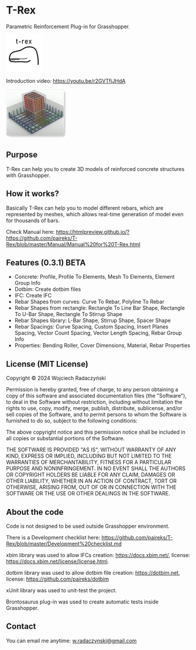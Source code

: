 # T-Rex
Parametric Reinforcement Plug-in for Grasshopper.

<img src="IMG\TRexLogo100x100bg.png" alt="TRexLogo100x100bg" />

Introduction video: https://youtu.be/r2GVTfjJHdA

<img src="IMG\2024-08-13_01h13_58.png" alt="TRexLogoOk"/>

## Purpose

T-Rex can help you to create 3D models of reinforced concrete structures with Grasshopper.

## How it works?

Basically T-Rex can help you to model different rebars, which are represented by meshes, which allows real-time generation of model even for thousands of bars.

Check Manual here: https://htmlpreview.github.io/?https://github.com/paireks/T-Rex/blob/master/Manual/Manual%20for%20T-Rex.html

## Features (0.3.1) BETA


- Concrete: Profile, Profile To Elements, Mesh To Elements, Element Group Info
- Dotbim: Create dotbim files
- IFC: Create IFC
- Rebar Shapes from curves: Curve To Rebar, Polyline To Rebar
- Rebar Shapes from rectangle: Rectangle To Line Bar Shape, Rectangle To U-Bar Shape, Rectangle To Stirrup Shape
- Rebar Shapes library: L-Bar Shape, Stirrup Shape, Spacer Shape
- Rebar Spacings: Curve Spacing, Custom Spacing, Insert Planes Spacing, Vector Count Spacing, Vector Length Spacing, Rebar Group Info
- Properties: Bending Roller, Cover Dimensions, Material, Rebar Properties

## License (MIT License)

Copyright © 2024 Wojciech Radaczyński

Permission is hereby granted, free of charge, to any person obtaining a copy of this software and associated documentation files (the "Software"), to deal in the Software without restriction, including without limitation the rights to use, copy, modify, merge, publish, distribute, sublicense, and/or sell copies of the Software, and to permit persons to whom the Software is furnished to do so, subject to the following conditions:

The above copyright notice and this permission notice shall be included in all copies or substantial portions of the Software.

THE SOFTWARE IS PROVIDED "AS IS", WITHOUT WARRANTY OF ANY KIND, EXPRESS OR IMPLIED, INCLUDING BUT NOT LIMITED TO THE WARRANTIES OF MERCHANTABILITY, FITNESS FOR A PARTICULAR PURPOSE AND NONINFRINGEMENT. IN NO EVENT SHALL THE AUTHORS OR COPYRIGHT HOLDERS BE LIABLE FOR ANY CLAIM, DAMAGES OR OTHER LIABILITY, WHETHER IN AN ACTION OF CONTRACT, TORT OR OTHERWISE, ARISING FROM, OUT OF OR IN CONNECTION WITH THE SOFTWARE OR THE USE OR OTHER DEALINGS IN THE SOFTWARE.

## About the code

Code is not designed to be used outside Grasshopper environment.

There is a Development checklist here: https://github.com/paireks/T-Rex/blob/master/Development%20checklist.md

xbim library was used to allow IFCs creation: https://docs.xbim.net/, license: https://docs.xbim.net/license/license.html.

dotbim library was used to allow dotbim file creation: https://dotbim.net, license: https://github.com/paireks/dotbim

xUnit library was used to unit-test the project.

Brontosaurus plug-in was used to create automatic tests inside Grasshopper.

## Contact

You can email me anytime: [w.radaczynski@gmail.com](mailto:w.radaczynski@gmail.com)


